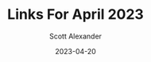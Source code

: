 ---
layout: podcast
title: "Links For April 2023"
author: Scott Alexander
description: https://web.archive.org/web/20230501014434/https://astralcodexten.substack.com/p/links-for-april-2023
date: 2023-04-20
length: 4374824
duration: 1094
guid: links-for-april-2023
---